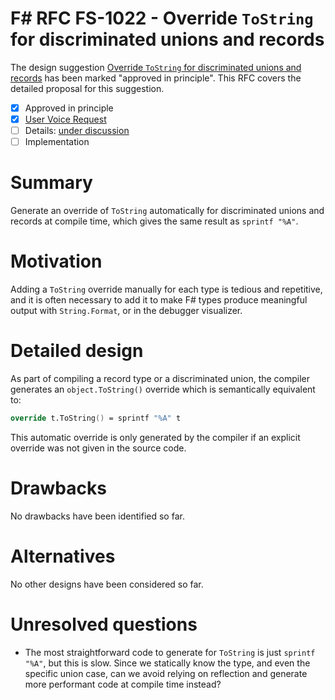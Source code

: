 # F# RFC FS-1022 - Override `ToString` for discriminated unions and records

The design suggestion [Override `ToString` for discriminated unions and records](https://fslang.uservoice.com/forums/245727-f-language/suggestions/7574961-override-tostring-for-discriminated-unions-and-r) has been marked "approved in principle".
This RFC covers the detailed proposal for this suggestion.

* [x] Approved in principle
* [x] [User Voice Request](https://fslang.uservoice.com/forums/245727-f-language/suggestions/7574961-override-tostring-for-discriminated-unions-and-r)
* [ ] Details: [under discussion](https://github.com/fsharp/FSharpLangDesign/issues/123)
* [ ] Implementation

# Summary
[summary]: #summary

Generate an override of `ToString` automatically for discriminated unions and records at compile time, which gives the same result as `sprintf "%A"`.

# Motivation
[motivation]: #motivation

Adding a `ToString` override manually for each type is tedious and repetitive, and it is often necessary to add it to make F# types produce meaningful output with `String.Format`, or in the debugger visualizer.

# Detailed design
[design]: #detailed-design

As part of compiling a record type or a discriminated union, the compiler generates an `object.ToString()` override which is semantically equivalent to:

```fsharp
override t.ToString() = sprintf "%A" t
```
This automatic override is only generated by the compiler if an explicit override was not given in the source code.

# Drawbacks
[drawbacks]: #drawbacks

No drawbacks have been identified so far.

# Alternatives
[alternatives]: #alternatives

No other designs have been considered so far.

# Unresolved questions
[unresolved]: #unresolved-questions

* The most straightforward code to generate for `ToString` is just  `sprintf "%A"`, but this is slow. Since we statically know the type, and even the specific union case, can we avoid relying on reflection and generate more performant code at compile time instead?
